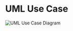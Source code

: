 # UML Use Case

![UML Use Case Diagram](http://www.plantuml.com/plantuml/proxy?git=true&src=https://raw.githubusercontent.com/schlumpfen/umlcheatsheet/branch/1_Usecase/usecase1.puml)

